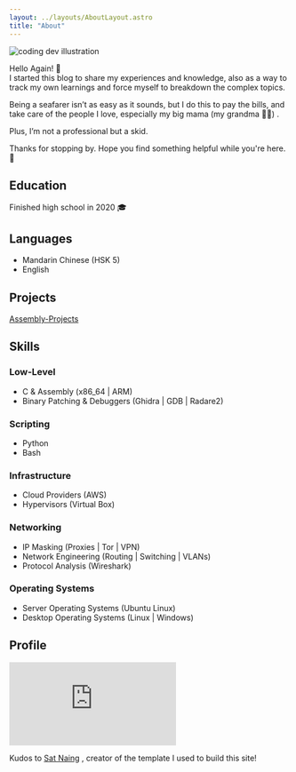 ```yaml
---
layout: ../layouts/AboutLayout.astro
title: "About"
---
```

<div>
  <img src="/dev.png" class="sm:w-1/2 mx-auto" alt="coding dev illustration">
</div>

Hello Again! 👋  
I started this blog to share my experiences and knowledge, also as a way to track my own learnings and force myself to breakdown the complex topics.  
  
Being a seafarer isn’t as easy as it sounds, but I do this to pay the bills, and take care of the people I love, especially my big mama (my grandma 👵🏼) .  
  
Plus, I’m not a professional but a skid.  
  
Thanks for stopping by. Hope you find something helpful while you're here. 🤗  
  

## Education

Finished high school in 2020 🎓  
  
## Languages

- Mandarin Chinese (HSK 5)
- English
  
## Projects
  
[Assembly-Projects](https://github.com/leolwin999/Assembly-Projects)
  
## Skills

### Low-Level

- C & Assembly (x86_64 | ARM)
- Binary Patching & Debuggers (Ghidra | GDB | Radare2)

### Scripting

- Python
- Bash

### Infrastructure

- Cloud Providers (AWS)
- Hypervisors (Virtual Box)

### Networking

- IP Masking (Proxies | Tor | VPN)
- Network Engineering (Routing | Switching | VLANs)
- Protocol Analysis (Wireshark)

### Operating Systems

- Server Operating Systems (Ubuntu Linux)
- Desktop Operating Systems (Linux | Windows)

## Profile

<iframe src="https://tryhackme.com/api/v2/badges/public-profile?userPublicId=2324754" style='border:none;'></iframe> 
  
  
  
  
 
  
  
  
Kudos to [Sat Naing](https://satnaing.dev/) , creator of the template I used to build this site!